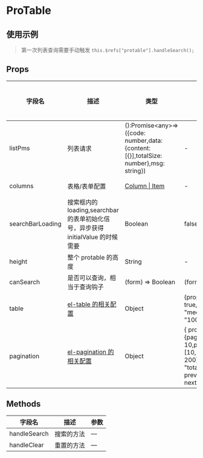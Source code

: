 <!--
 * @Author: zoufengfan
 * @Date: 2022-06-15 16:31:15
 * @LastEditTime: 2022-06-15 17:28:34
 * @LastEditors: zoufengfan
-->

# ProTable

## 使用示例

> 第一次列表查询需要手动触发
> `this.$refs["protable"].handleSearch();`

## Props

| 字段名           | 描述                                                                              | 类型                                                                                    | 默认值                                                                                                     | 可选/必填 |
| ---------------- | --------------------------------------------------------------------------------- | --------------------------------------------------------------------------------------- | ---------------------------------------------------------------------------------------------------------- | --------- |
| listPms          | 列表请求                                                                          | ():Promise\<any\>=>({code: number,data: {content: [{}],totalSize: number},msg: string}) | -                                                                                                          | 必填      |
| columns          | 表格/表单配置                                                                     | [Column \| Item](../ItemConfig.md)                                                      | -                                                                                                          | 必填      |
| searchBarLoading | 搜索框内的 loading,searchbar 的表单初始化信号，异步获得 initialValue 的时候需要   | Boolean                                                                                 | false                                                                                                      | 可选      |
| height           | 整个 protable 的高度                                                              | String                                                                                  | -                                                                                                          | 可选      |
| canSearch        | 是否可以查询，相当于查询钩子                                                      | (form) => Boolean                                                                       | (form) => true                                                                                             | 可选      |
| table            | [el-table 的相关配置](https://element.eleme.cn/#/zh-CN/component/table)           | Object                                                                                  | {props: {border: true,size: "medium",height: "100%",}\}                                                    | 可选      |
| pagination       | [el-pagination 的相关配置](https://element.eleme.cn/#/zh-CN/component/pagination) | Object                                                                                  | { props: {pageSize: 10,pageSizes: [10, 50, 100, 200],layout: "total, sizes, prev, pager, next, jumper",}\} | 可选      |

## Methods

| 字段名       | 描述       | 参数 |
| ------------ | ---------- | ---- |
| handleSearch | 搜索的方法 | —    |
| handleClear  | 重置的方法 | —    |

